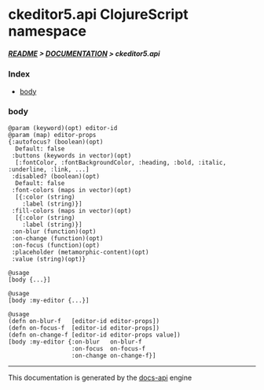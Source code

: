 
# ckeditor5.api ClojureScript namespace

##### [README](../../../README.md) > [DOCUMENTATION](../../COVER.md) > ckeditor5.api

### Index

- [body](#body)

### body

```
@param (keyword)(opt) editor-id
@param (map) editor-props
{:autofocus? (boolean)(opt)
  Default: false
 :buttons (keywords in vector)(opt)
  [:fontColor, :fontBackgroundColor, :heading, :bold, :italic, :underline, :link, ...]
 :disabled? (boolean)(opt)
  Default: false
 :font-colors (maps in vector)(opt)
  [{:color (string)
    :label (string)}]
 :fill-colors (maps in vector)(opt)
  [{:color (string)
    :label (string)}]
 :on-blur (function)(opt)
 :on-change (function)(opt)
 :on-focus (function)(opt)
 :placeholder (metamorphic-content)(opt)
 :value (string)(opt)}
```

```
@usage
[body {...}]
```

```
@usage
[body :my-editor {...}]
```

```
@usage
(defn on-blur-f   [editor-id editor-props])
(defn on-focus-f  [editor-id editor-props])
(defn on-change-f [editor-id editor-props value])
[body :my-editor {:on-blur   on-blur-f
                  :on-focus  on-focus-f
                  :on-change on-change-f}]
```

---

This documentation is generated by the [docs-api](https://github.com/bithandshake/docs-api) engine

